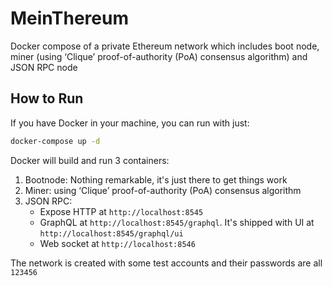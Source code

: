 # MeinThereum

Docker compose of a private Ethereum network which includes boot node, miner (using ‘Clique’ proof-of-authority (PoA) consensus algorithm) and JSON RPC node

## How to Run

If you have Docker in your machine, you can run with just:

```sh
docker-compose up -d
```

Docker will build and run 3 containers:

1. Bootnode: Nothing remarkable, it's just there to get things work
2. Miner: using ‘Clique’ proof-of-authority (PoA) consensus algorithm
3. JSON RPC: 
   - Expose HTTP at `http://localhost:8545`
   - GraphQL at `http://localhost:8545/graphql`. It's shipped with UI at `http://localhost:8545/graphql/ui`
   - Web socket at `http://localhost:8546`



The network is created with some test accounts and their passwords are all `123456`

